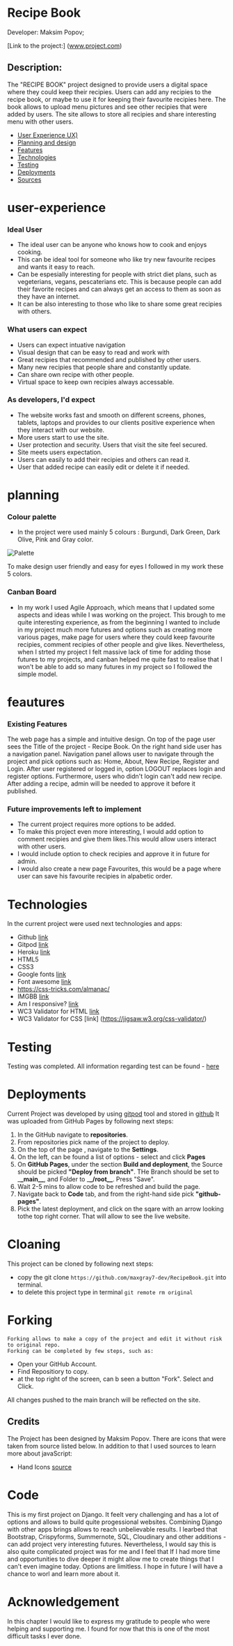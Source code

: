 # Recipe Book

Developer: Maksim Popov;

[Link to the project:] (www.project.com)


## Description:
The "RECIPE BOOK" project designed to provide users a digital space where they could keep their recipies. Users can add any recipies to the recipe book, or maybe to use it for keeping their favourite recipies here. The book allows to upload menu pictures and see other recipies that were added by users.
The site allows to store all recipies and share interesting menu with other users. 

- [User Experience UX)](#user-experience)
- [Planning and design](#planning)
- [Features](#feautures)
- [Technologies](#technologies)
- [Testing](#testing)
- [Deployments](#deployments)
- [Sources](#sources)


# user-experience

### Ideal User
- The ideal user can be anyone who knows how to cook and enjoys cooking. 
- This can be ideal tool for someone who like try new favourite recipes and wants it easy to reach.
- Can be espesially interesting for people with strict diet plans, such as vegeterians, vegans, pescaterians etc. This is because people can add their favorite recipes and can always get an access to them as soon as they have an internet.
- It can be also interesting to those who like to share some great recipies with others.


### What users can expect

- Users can expect intuative navigation
- Visual design that can be easy to read and work with
- Great recipies that recommended and published by other users.
- Many new recipies that people share and constantly update.
- Can share own recipe with other people.
- Virtual space to keep own recipies always accessable.


### As developers, I'd expect

- The website works fast and smooth on different screens, phones, tablets, laptops and provides to our clients positive experience when they interact with our website.
- More users start to use the site.
- User protection and security. Users that visit the site feel secured.
- Site meets users expectation.
- Users can easily to add their recipies and others can read it. 
- User that added recipe can easily edit or delete it if needed.

# planning

### Colour palette

- In the project were used mainly 5 colours : Burgundi, Dark Green, Dark Olive, Pink and Gray color.

 ![Palette](https://i.ibb.co/pZcvGQw/Bellanowebstudio-django.png")

To make design user friendly and easy for eyes I followed in my work these 5 colors.

### Canban Board
- In my work I used Agile Approach, which means that I updated some aspects and ideas while I was working on the project. This brough to me quite interesting experience, 
as from the beginning I wanted to include in my project much more futures and options such as creating more various pages, make page for users where they could keep favourite recipies, comment recipies of other people and give likes. Nevertheless, when I strted my project I felt massive lack of time for adding those futures to my projects, and canban helped me quite fast to realise that I won't be able to add so many futures in my project so I followed the simple model. 

# feautures

### Existing Features

The web page has a simple and intuitive design. On top of the page user sees the Title of the project - Recipe Book. On the right hand side user has a navigation panel.
Navigation panel allows user to navigate through the project and pick options such as: Home, About, New Recipe, Register and Login.
After user registered or logged in, option LOGOUT replaces login and register options.
Furthermore, users who didn't login can't add new recipe.
After adding a recipe, admin will be needed to approve it before it published.

### Future improvements left to implement

- The current project requires more options to be added.
- To make this project even more interesting, I would add option to comment recipies and give them likes.This would allow users interact with other users.
- I would include option to check recipies and approve it in future for admin.
- I would also create a new page Favourites, this would be a page where user can save his favourite recipies in alpabetic order.

# Technologies

In the current project were used next technologies and apps:

- Github [link](https://github.com/)
- Gitpod [link](https://gitpod.io)
- Heroku [link](https://heroku.com/)
- HTML5
- CSS3
- Google fonts [link](https://fonts.google.com/)
- Font awesome [link](https://fontawesome.com/)
- <https://css-tricks.com/almanac/>
- IMGBB [link](https://imgbb.com/)
- Am I responsive? [link](https://ui.dev/amiresponsive)
- WC3 Validator for HTML [link](https://validator.w3.org/)
- WC3 Validator for CSS [link] (<https://jigsaw.w3.org/css-validator/>)


# Testing

Testing was completed. All information regarding test can be found - [here](TESTING.md)

# Deployments

Current Project was developed by using [gitpod](https://gitpod.io/) tool and stored in [github](https://github.com/)
It was uploaded from GitHub Pages by following next steps:

1. In the GitHub navigate to **repositories**.
2. From repositories pick name of the project to deploy.
3. On the top of the page , navigate to the **Settings**.
4. On the left, can be found a list of options - select and click **Pages**
5. On **GitHub Pages**, under the section **Build and deployment**, the Source should be picked **"Deploy from branch"**. THe Branch should be set to \_**\_main\_\_**, and Folder to \_**\_/root\_\_**. Press "Save".
6. Wait 2-5 mins to allow code to be refreshed and build the page.
7. Navigate back to **Code** tab, and from the right-hand side pick **"github-pages"**.
8. Pick the latest deployment, and click on the sqare with an arrow looking tothe top right corner. That will allow to see the live website.

# Cloaning

This project can be cloned by following next steps:

- copy the git clone `https://github.com/maxgray7-dev/RecipeBook.git` into terminal.
- to delete this project type in terminal `git remote rm original`

# Forking

    Forking allows to make a copy of the project and edit it without risk to original repo.
    Forking can be completed by few steps, such as:

- Open your GitHub Account.
- Find Repositiory to copy.
- at the top right of the screen, can b seen a button "Fork". Select and Click.

All changes pushed to the main branch will be reflected on the site.

## Credits

The Project has been designed by Maksim Popov.
There are icons that were taken from source listed below. In addition to that I used sources to learn more about javaScript:

- Hand Icons [source](https://fontawesome.com/)

# Code

This is my first project on Django. It feelt very challenging and has a lot of options and allows to build quite progessional websites. Combining Django with other apps brings allows to reach unbelievable results. I learbed that Bootstrap, Crispyforms, Summernote, SQL, Cloudinary and other additions - can add project very interesting futures. Nevertheless, I would say this is also quite complicated project was for me and I feel that If I had more time and opportunities to dive deeper it might allow me to create things that I can't even imagine today. Options are limitless. I hope in future I will have a chance to worl and learn more about it. 

# Acknowledgement

In this chapter I would like to express my gratitude to people who were helping and supporting me. I found for now that this is one of the most difficult tasks I ever done. 